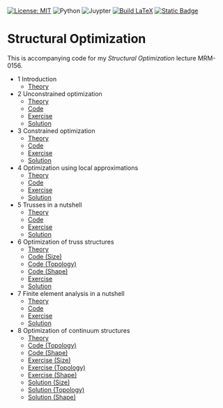 [![License: MIT](https://img.shields.io/badge/License-MIT-yellow.svg)](https://opensource.org/licenses/MIT)
![Python](https://img.shields.io/badge/-Python-4B8BBE?&logo=Python&logoColor=fff)
![Juypter](https://img.shields.io/badge/-Jupyter-F37626?&logo=Jupyter&logoColor=fff)
[![Build LaTeX](https://github.com/meyer-nils/structural_optimization/actions/workflows/main.yml/badge.svg?branch=main)](https://github.com/meyer-nils/structural_optimization/actions/workflows/main.yml)
[![Static Badge](https://img.shields.io/badge/Download_PDF-1.0.0-blue)](https://github.com/meyer-nils/structural_optimization/releases/download/v1.0.0/structural_optimization.pdf)


# Structural Optimization
This is accompanying code for my *Structural Optimization* lecture MRM-0156. 

- 1 Introduction
  - [Theory](https://meyer-nils.github.io/structural_optimization/introduction.html)
- 2 Unconstrained optimization
  - [Theory](https://meyer-nils.github.io/structural_optimization/unconstrained_optimization.html)
  - [Code](https://meyer-nils.github.io/structural_optimization/lecture_02_unconstrained_optimization.html)
  - [Exercise](https://meyer-nils.github.io/structural_optimization/exercise_02_unconstrained_optimization_unsolved.html)
  - [Solution](https://meyer-nils.github.io/structural_optimization/exercise_02_unconstrained_optimization.html)
- 3 Constrained optimization
  - [Theory](https://meyer-nils.github.io/structural_optimization/constrained_optimization.html)
  - [Code](https://meyer-nils.github.io/structural_optimization/lecture_03_constrained_optimization.html)
  - [Exercise](https://meyer-nils.github.io/structural_optimization/exercise_03_constrained_optimization_unsolved.html)
  - [Solution](https://meyer-nils.github.io/structural_optimization/exercise_03_constrained_optimization.html)
- 4 Optimization using local approximations
  - [Theory](https://meyer-nils.github.io/structural_optimization/approximation_optimization.html)
  - [Code](https://meyer-nils.github.io/structural_optimization/lecture_04_approximations.html)
  - [Exercise](https://meyer-nils.github.io/structural_optimization/exercise_04_approximations_unsolved.html)
  - [Solution](https://meyer-nils.github.io/structural_optimization/exercise_04_approximations.html)
- 5 Trusses in a nutshell
  - [Theory](https://meyer-nils.github.io/structural_optimization/truss.html)
  - [Code](https://meyer-nils.github.io/structural_optimization/lecture_05_truss.html)
  - [Exercise](https://meyer-nils.github.io/structural_optimization/exercise_05_sizing_unsolved.html)
  - [Solution](https://meyer-nils.github.io/structural_optimization/exercise_05_sizing.html)
- 6 Optimization of truss structures
  - [Theory](https://meyer-nils.github.io/structural_optimization/truss_optimization.html)
  - [Code (Size)](https://meyer-nils.github.io/structural_optimization/lecture_06_truss_size.html)
  - [Code (Topology)](https://meyer-nils.github.io/structural_optimization/lecture_06_truss_topology.html)
  - [Code (Shape)](https://meyer-nils.github.io/structural_optimization/lecture_06_truss_shape.html)
  - [Exercise](https://meyer-nils.github.io/structural_optimization/exercise_06_shape_unsolved.html)
  - [Solution](https://meyer-nils.github.io/structural_optimization/exercise_06_shape.html)
- 7 Finite element analysis in a nutshell
  - [Theory](https://meyer-nils.github.io/structural_optimization/fem.html)
  - [Code](https://meyer-nils.github.io/structural_optimization/lecture_07_fem.html)
  - [Exercise](https://meyer-nils.github.io/structural_optimization/exercise_07_fem_unsolved.html)
  - [Solution](https://meyer-nils.github.io/structural_optimization/exercise_07_fem.html)
- 8 Optimization of continuum structures
  - [Theory](https://meyer-nils.github.io/structural_optimization/fem_optimization.html)
  - [Code (Topology)](https://meyer-nils.github.io/structural_optimization/lecture_08_topology.html)
  - [Code (Shape)](https://meyer-nils.github.io/structural_optimization/lecture_08_shape.html)
  - [Exercise (Size)](https://meyer-nils.github.io/structural_optimization/exercise_08_sizing_unsolved.html)
  - [Exercise (Topology)](https://meyer-nils.github.io/structural_optimization/exercise_09_topology_unsolved.html)
  - [Exercise (Shape)](https://meyer-nils.github.io/structural_optimization/exercise_10_shape_unsolved.html)
  - [Solution (Size)](https://meyer-nils.github.io/structural_optimization/exercise_08_sizing.html)
  - [Solution (Topology)](https://meyer-nils.github.io/structural_optimization/exercise_09_topology.html)
  - [Solution (Shape)](https://meyer-nils.github.io/structural_optimization/exercise_10_shape.html)
